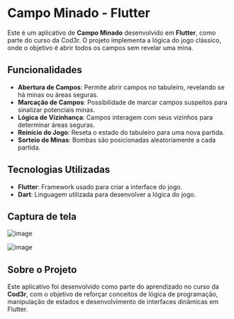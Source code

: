 # Campo Minado - Flutter

Este é um aplicativo de **Campo Minado** desenvolvido em **Flutter**, como parte do curso da Cod3r. O projeto implementa a lógica do jogo clássico, onde o objetivo é abrir todos os campos sem revelar uma mina.

## Funcionalidades

- **Abertura de Campos**: Permite abrir campos no tabuleiro, revelando se há minas ou áreas seguras.
- **Marcação de Campos**: Possibilidade de marcar campos suspeitos para sinalizar potenciais minas.
- **Lógica de Vizinhança**: Campos interagem com seus vizinhos para determinar áreas seguras.
- **Reinício do Jogo**: Reseta o estado do tabuleiro para uma nova partida.
- **Sorteio de Minas**: Bombas são posicionadas aleatoriamente a cada partida.

## Tecnologias Utilizadas

- **Flutter**: Framework usado para criar a interface do jogo.
- **Dart**: Linguagem utilizada para desenvolver a lógica do jogo.

## Captura de tela

![image](https://github.com/user-attachments/assets/446fcb37-ed49-4769-9b65-842b11804b37)

![image](https://github.com/user-attachments/assets/513f4a24-48d8-4bc3-a20f-7d6e764c50a1)

## Sobre o Projeto

Este aplicativo foi desenvolvido como parte do aprendizado no curso da **Cod3r**, com o objetivo de reforçar conceitos de lógica de programação, manipulação de estados e desenvolvimento de interfaces dinâmicas em Flutter.

